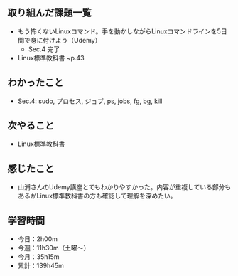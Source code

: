 ## 取り組んだ課題一覧
- もう怖くないLinuxコマンド。手を動かしながらLinuxコマンドラインを5日間で身に付けよう（Udemy）
    - Sec.4 完了
- Linux標準教科書 ~p.43
## わかったこと
- Sec.4: sudo, プロセス, ジョブ, ps, jobs, fg, bg, kill    
## 次やること
- Linux標準教科書
## 感じたこと
- 山浦さんのUdemy講座とてもわかりやすかった。内容が重複している部分もあるがLinux標準教科書の方も確認して理解を深めたい。
## 学習時間
- 今日：2h00m
- 今週：11h30m（土曜〜）
- 今月：35h15m
- 累計：139h45m
